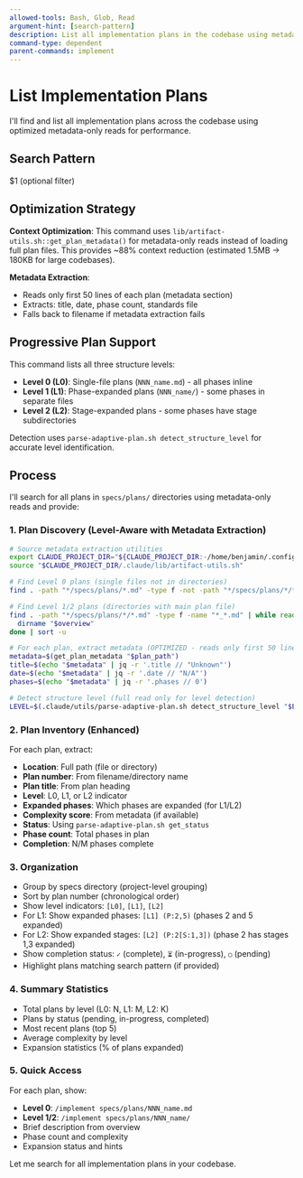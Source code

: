 ```yaml
---
allowed-tools: Bash, Glob, Read
argument-hint: [search-pattern]
description: List all implementation plans in the codebase using metadata-only reads
command-type: dependent
parent-commands: implement
---
```


# List Implementation Plans

I'll find and list all implementation plans across the codebase using optimized metadata-only reads for performance.

## Search Pattern
$1 (optional filter)

## Optimization Strategy

**Context Optimization**: This command uses `lib/artifact-utils.sh::get_plan_metadata()` for metadata-only reads instead of loading full plan files. This provides ~88% context reduction (estimated 1.5MB → 180KB for large codebases).

**Metadata Extraction**:
- Reads only first 50 lines of each plan (metadata section)
- Extracts: title, date, phase count, standards file
- Falls back to filename if metadata extraction fails

## Progressive Plan Support

This command lists all three structure levels:
- **Level 0 (L0)**: Single-file plans (`NNN_name.md`) - all phases inline
- **Level 1 (L1)**: Phase-expanded plans (`NNN_name/`) - some phases in separate files
- **Level 2 (L2)**: Stage-expanded plans - some phases have stage subdirectories

Detection uses `parse-adaptive-plan.sh detect_structure_level` for accurate level identification.

## Process

I'll search for all plans in `specs/plans/` directories using metadata-only reads and provide:

### 1. Plan Discovery (Level-Aware with Metadata Extraction)
```bash
# Source metadata extraction utilities
export CLAUDE_PROJECT_DIR="${CLAUDE_PROJECT_DIR:-/home/benjamin/.config}"
source "$CLAUDE_PROJECT_DIR/.claude/lib/artifact-utils.sh"

# Find Level 0 plans (single files not in directories)
find . -path "*/specs/plans/*.md" -type f -not -path "*/specs/plans/*/*"

# Find Level 1/2 plans (directories with main plan file)
find . -path "*/specs/plans/*/*.md" -type f -name "*_*.md" | while read overview; do
  dirname "$overview"
done | sort -u

# For each plan, extract metadata (OPTIMIZED - reads only first 50 lines)
metadata=$(get_plan_metadata "$plan_path")
title=$(echo "$metadata" | jq -r '.title // "Unknown"')
date=$(echo "$metadata" | jq -r '.date // "N/A"')
phases=$(echo "$metadata" | jq -r '.phases // 0')

# Detect structure level (full read only for level detection)
LEVEL=$(.claude/utils/parse-adaptive-plan.sh detect_structure_level "$PLAN_PATH")
```

### 2. Plan Inventory (Enhanced)
For each plan, extract:
- **Location**: Full path (file or directory)
- **Plan number**: From filename/directory name
- **Plan title**: From plan heading
- **Level**: L0, L1, or L2 indicator
- **Expanded phases**: Which phases are expanded (for L1/L2)
- **Complexity score**: From metadata (if available)
- **Status**: Using `parse-adaptive-plan.sh get_status`
- **Phase count**: Total phases in plan
- **Completion**: N/M phases complete

### 3. Organization
- Group by specs directory (project-level grouping)
- Sort by plan number (chronological order)
- Show level indicators: `[L0]`, `[L1]`, `[L2]`
- For L1: Show expanded phases: `[L1] (P:2,5)` (phases 2 and 5 expanded)
- For L2: Show expanded stages: `[L2] (P:2[S:1,3])` (phase 2 has stages 1,3 expanded)
- Show completion status: `✓` (complete), `⏳` (in-progress), `○` (pending)
- Highlight plans matching search pattern (if provided)

### 4. Summary Statistics
- Total plans by level (L0: N, L1: M, L2: K)
- Plans by status (pending, in-progress, completed)
- Most recent plans (top 5)
- Average complexity by level
- Expansion statistics (% of plans expanded)

### 5. Quick Access
For each plan, show:
- **Level 0**: `/implement specs/plans/NNN_name.md`
- **Level 1/2**: `/implement specs/plans/NNN_name/`
- Brief description from overview
- Phase count and complexity
- Expansion status and hints

Let me search for all implementation plans in your codebase.